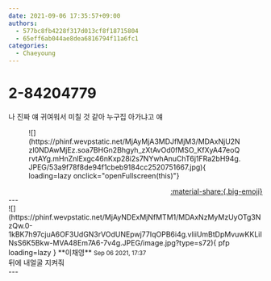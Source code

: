 ```yaml
---
date: 2021-09-06 17:35:57+09:00
authors:
  - 577bc8fb4228f317d013cf8f18715804
  - 65eff6ab044ae8dea6816794f11a6fc1
categories:
  - Chaeyoung
---
```


# 2-84204779

<div class="post-container" markdown="1">
<div class="content-container md-sidebar__scrollwrap" markdown="1">

나 진짜 얘 귀여워서 미칠 것 같아 누구집 아가냐고 얘
<figure markdown="1">
![](https://phinf.wevpstatic.net/MjAyMjA3MDJfMjM3/MDAxNjU2NzI0NDAwMjEz.soa7BHGn2Bhgyh_zXtAvOd0fMSO_KfXyA47eoQrvtAYg.mHnZnlExgc46nKxp28i2s7NYwhAnuChT6j1FRa2bH94g.JPEG/53a9f78f8de94f1cbeb9184cc2520751667.jpg){ loading=lazy onclick="openFullscreen(this)"}
</figure>


</div>
</div>

<div style="text-align: right;" markdown="1">
<a href="https://weverse.io/fromis9/fanpost/2-84204779" style="text-align: right;">:material-share:{.big-emoji}</a>
</div>
---

<div class="comments-container md-sidebar__scrollwrap" markdown="1">
<div class="comment" markdown="1">
<div class='id-container' markdown="1">
![](https://phinf.wevpstatic.net/MjAyNDExMjNfMTM1/MDAxNzMyMzUyOTg3NzQw.0-1kBK7h97cjuA6OF3UdGN3rVOdUNEpwj77IqOPB6i4g.vliiUmBtDpMvuwKKLiINsS6K5Bkw-MVA48Em7A6-7v4g.JPEG/image.jpg?type=s72){ pfp loading=lazy }
**<span class="artist">이채영</span>** <small>Sep 06 2021, 17:37</small><br>
</div>
<div class='comment-body' markdown="1">
뒤에 내얼굴 지켜줘
</div>
</div>
</div>
---
